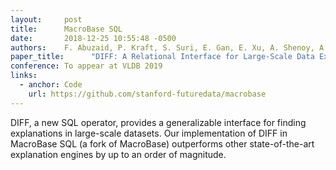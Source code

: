 ```yaml
---
layout:     post
title:      MacroBase SQL
date:       2018-12-25 10:55:48 -0500
authors:    F. Abuzaid, P. Kraft, S. Suri, E. Gan, E. Xu, A. Shenoy, A. Ananthanarayan, J. Sheu, E. Meijer, X. Wu, J. Naughton, P. Bailis, and M. Zaharia
paper_title:      "DIFF: A Relational Interface for Large-Scale Data Explanation"
conference: To appear at VLDB 2019
links:
  - anchor: Code
    url: https://github.com/stanford-futuredata/macrobase
---
```

DIFF, a new SQL operator, provides a generalizable interface for finding
explanations in large-scale datasets. Our implementation of DIFF in MacroBase
SQL (a fork of MacroBase) outperforms other state-of-the-art explanation
engines by up to an order of magnitude.
